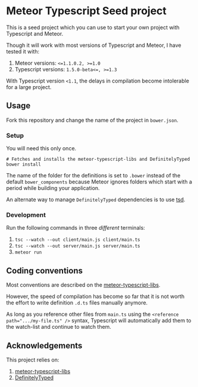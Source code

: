 # Meteor Typescript Seed project

This is a seed project which you can use to start your own project with
Typescript and Meteor.

Though it will work with most versions of Typescript and Meteor, I have tested
it with:

 1. Meteor versions: `<=1.1.0.2, >=1.0`
 2. Typescript versions: `1.5.0-beta<=, >=1.3`

With Typescript version `<1.1`, the delays in compilation become intolerable
for a large project.

## Usage

Fork this repository and change the name of the project in `bower.json`.

### Setup

You will need this only once.

    # Fetches and installs the meteor-typescript-libs and DefinitelyTyped
    bower install

The name of the folder for the definitions is set to `.bower` instead of the
default `bower_components` because Meteor ignores folders which start with
a period while building your application.

An alternate way to manage `DefinitelyTyped` dependencies is to use [tsd](http://www.tsdpm.com/).

### Development

Run the following commands in three _different_ terminals:

  1. `tsc --watch --out client/main.js client/main.ts`
  2. `tsc --watch --out server/main.js server/main.ts`
  3. `meteor run`

## Coding conventions

Most conventions are described on the [meteor-typescript-libs](https://github.com/meteor-typescript/meteor-typescript-libs#typescriptmeteor-coding-style).

However, the speed of compilation has become so far that it is not worth the
effort to write definition `.d.ts` files manually anymore.

As long as you reference other files from `main.ts` using the 
`<reference path=".../my-file.ts" />` syntax, Typescript will automatically add
them to the watch-list and continue to watch them.

## Acknowledgements

This project relies on:

  1. [meteor-typescript-libs](https://github.com/meteor-typescript/meteor-typescript-libs)
  2. [DefinitelyTyped](https://github.com/borisyankov/DefinitelyTyped)

